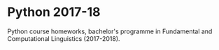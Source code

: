 # Python 2017-18
Python course homeworks, bachelor's programme in Fundamental and Computational Linguistics (2017-2018).

